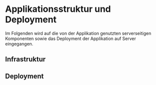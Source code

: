 # Applikationsstruktur und Deployment
Im Folgenden wird auf die von der Applikation genutzten serverseitigen Komponenten sowie das Deployment 
der Applikation auf Server eingegangen.

## Infrastruktur
[Deployment Infrastructure]: https://github.com/kaphka/htwmusik/blob/master/bilder/diagramme/htwmusic_deployment_infrastructure.png "Deployment Infrastructure"

## Deployment
